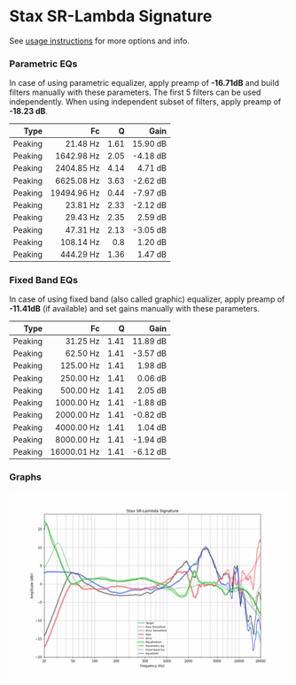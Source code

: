 # Stax SR-Lambda Signature
See [usage instructions](https://github.com/jaakkopasanen/AutoEq#usage) for more options and info.

### Parametric EQs
In case of using parametric equalizer, apply preamp of **-16.71dB** and build filters manually
with these parameters. The first 5 filters can be used independently.
When using independent subset of filters, apply preamp of **-18.23 dB**.

| Type    | Fc          |    Q | Gain     |
|--------:|------------:|-----:|---------:|
| Peaking | 21.48 Hz    | 1.61 | 15.90 dB |
| Peaking | 1642.98 Hz  | 2.05 | -4.18 dB |
| Peaking | 2404.85 Hz  | 4.14 | 4.71 dB  |
| Peaking | 6625.08 Hz  | 3.63 | -2.62 dB |
| Peaking | 19494.96 Hz | 0.44 | -7.97 dB |
| Peaking | 23.81 Hz    | 2.33 | -2.12 dB |
| Peaking | 29.43 Hz    | 2.35 | 2.59 dB  |
| Peaking | 47.31 Hz    | 2.13 | -3.05 dB |
| Peaking | 108.14 Hz   | 0.8  | 1.20 dB  |
| Peaking | 444.29 Hz   | 1.36 | 1.47 dB  |

### Fixed Band EQs
In case of using fixed band (also called graphic) equalizer, apply preamp of **-11.41dB**
(if available) and set gains manually with these parameters.

| Type    | Fc          |    Q | Gain     |
|--------:|------------:|-----:|---------:|
| Peaking | 31.25 Hz    | 1.41 | 11.89 dB |
| Peaking | 62.50 Hz    | 1.41 | -3.57 dB |
| Peaking | 125.00 Hz   | 1.41 | 1.98 dB  |
| Peaking | 250.00 Hz   | 1.41 | 0.06 dB  |
| Peaking | 500.00 Hz   | 1.41 | 2.05 dB  |
| Peaking | 1000.00 Hz  | 1.41 | -1.88 dB |
| Peaking | 2000.00 Hz  | 1.41 | -0.82 dB |
| Peaking | 4000.00 Hz  | 1.41 | 1.04 dB  |
| Peaking | 8000.00 Hz  | 1.41 | -1.94 dB |
| Peaking | 16000.01 Hz | 1.41 | -6.12 dB |

### Graphs
![](./Stax%20SR-Lambda%20Signature.png)